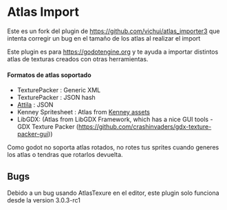 # Atlas Import
Este es un fork del plugin de https://github.com/vichui/atlas_importer3 que intenta corregir
un bug en el tamaño de los atlas al realizar el import

Este plugin es para  https://godotengine.org y te ayuda a importar distintos
atlas de texturas creados con otras herramientas.

#### Formatos de atlas soportado
- TexturePacker : Generic XML
- TexturePacker : JSON hash
- [Attila](https://github.com/r-lyeh/attila) : JSON
- Kenney Spritesheet : Atlas from [Kenney assets](http://kenney.nl/assets)
- LibGDX: (Atlas from LibGDX Framework, which has a nice GUI tools - GDX Texture Packer (https://github.com/crashinvaders/gdx-texture-packer-gui))

Como godot no soporta atlas rotados, no rotes tus sprites cuando generes los atlas o tendras que rotarlos devuelta.

## Bugs
Debido a un bug usando AtlasTexure en el editor, este plugin solo funciona desde la version 3.0.3-rc1